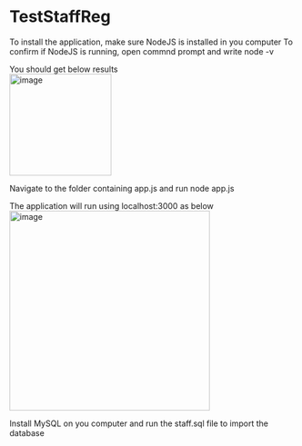 # TestStaffReg

To install the application, make sure NodeJS is installed in you computer
To confirm if NodeJS is running, open commnd prompt and write node -v 

You should get below results <br>
<img width="179" alt="image" src="https://github.com/user-attachments/assets/b30dad4e-8dbb-4d3d-92cd-32930780619f" />

Navigate to the folder containing app.js and run node app.js

The application will run using localhost:3000 as below <br>
<img width="352" alt="image" src="https://github.com/user-attachments/assets/df4dc018-5d1f-4898-b2dd-47338b55fdf0" />

Install MySQL on you computer and run the staff.sql file to import the database


